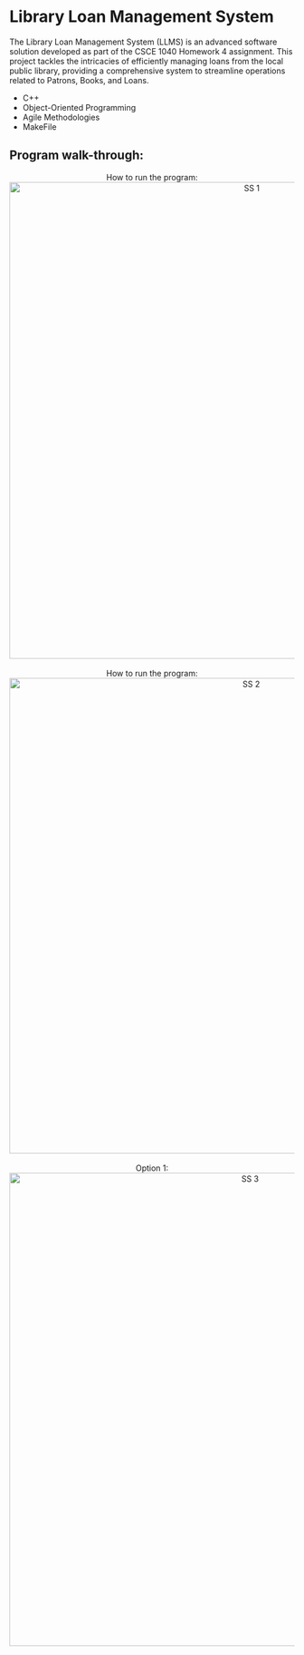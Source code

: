 # Library Loan Management System

The Library Loan Management System (LLMS) is an advanced software solution developed as part of the CSCE 1040 Homework 4 assignment. This project tackles the intricacies of efficiently managing loans from the local public library, providing a comprehensive system to streamline operations related to Patrons, Books, and Loans.

* C++
* Object-Oriented Programming
* Agile Methodologies
* MakeFile

## Program walk-through:

<p align="center">
How to run the program: <br/>
<img width="841" alt="SS 1" src="https://github.com/thanetate/LLMS/assets/99837458/51a20a75-5ab4-45bc-8f20-1f954f0b77a7">
<br />
<br />
How to run the program:  <br/>
<img width="839" alt="SS 2" src="https://github.com/thanetate/LLMS/assets/99837458/98ba6b70-5160-400b-9f60-7e2f9999a4b0">
<br />
<br />
Option 1:  <br/>
<img width="835" alt="SS 3" src="https://github.com/thanetate/LLMS/assets/99837458/5969c71f-12b2-4a8f-838c-442eb26b0c71">
<br />
<br />
